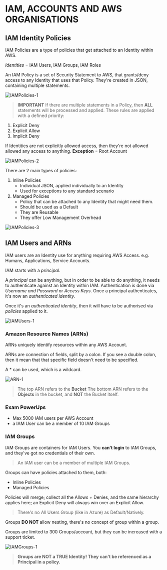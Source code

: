 # IAM, ACCOUNTS AND AWS ORGANISATIONS

## IAM Identity Policies

IAM Policies are a type of policies that get attached to an Identity within AWS.

*Identities* = IAM Users, IAM Groups, IAM Roles

An IAM Policy is a set of Security Statement to AWS, that grants/deny access to any Identity that uses that Policy.
They're created in JSON, containing multiple statements.

![IAMPolicies-1](https://github.com/acantril/aws-sa-associate-saac03/blob/main/0600-IAM_ACCOUNTS_ORGS/00_LEARNINGAIDS/IAMPolicies-1.png?raw=true)

> **IMPORTANT** If there are multiple statements in a Policy, then **ALL** statements will be processed and applied.
These rules are applied with a defined priority:

1. Explicit Deny
2. Explicit Allow
3. Implicit Deny

If Identities are not explicitly allowed access, then they're not allowed allowed any access to anything.
**Exception** = Root Account

![IAMPolicies-2](https://github.com/acantril/aws-sa-associate-saac03/blob/main/0600-IAM_ACCOUNTS_ORGS/00_LEARNINGAIDS/IAMPolicies-2.png?raw=true)

There are 2 main types of policies:

1. Inline Policies
    - Individual JSON, applied individually to an Identity
    - Used for exceptions to any standard scenario
2. Managed Policies
    - Policy that can be attached to any Identity that might need them.
    - Should be used as a Default
    - They are Reusable
    - They offer Low Management Overhead

![IAMPolicies-3](https://github.com/acantril/aws-sa-associate-saac03/blob/main/0600-IAM_ACCOUNTS_ORGS/00_LEARNINGAIDS/IAMPolicies-4.png?raw=true)

## IAM Users and ARNs

IAM users are an Identity use for anything requiring AWS Access. e.g. Humans, Applications, Service Accounts.

IAM starts with a *principal*.

A *principal* can be anything, but in order to be able to do anything, it needs to authenticate against an Identity within IAM.
Authentication is done via *Username and Password* or *Access Keys*.
Once a principal authenticates, it's now an *authenticated identity*.

Once it's an *authenticated identity*, then it will have to be authorised via *policies* applied to it.

![IAMUsers-1](https://github.com/acantril/aws-sa-associate-saac03/blob/main/0600-IAM_ACCOUNTS_ORGS/00_LEARNINGAIDS/IAMUsers-1.png?raw=true)

### Amazon Resource Names (ARNs)

ARNs uniquely identify resources within any AWS Account.

ARNs are connection of fields, split by a colon. If you see a double colon, then it mean that that specific field doesn't need to be specified.

A * can be used, which is a wildcard.

![ARN-1](https://github.com/acantril/aws-sa-associate-saac03/blob/main/0600-IAM_ACCOUNTS_ORGS/00_LEARNINGAIDS/IAMUsers-2.png?raw=true)

> The top ARN refers to the **Bucket**
> The bottom ARN refers to the **Objects** in the bucket, and **NOT** the Bucket itself.

### Exam PowerUps

- Max 5000 IAM users per AWS Account
- a IAM User can be a member of 10 IAM Groups

### IAM Groups

IAM Groups are containers for IAM Users.
You **can't login** to IAM Groups, and they've got no credentials of their own.

> An IAM user can be a member of multiple IAM Groups.

Groups can have policies attached to them, both:

- Inline Policies
- Managed Policies

Policies will merge; collect all the Allows + Denies, and the same hierarchy applies here; an Explicit Deny will always win over an Explicit Allow.

> There's no All Users Group (like in Azure) as Default/Natively.

Groups **DO NOT** allow nesting, there's no concept of group within a group.

Groups are limited to 300 Groups/account, but they can be increased with a support ticket.

![IAMGroups-1](https://github.com/acantril/aws-sa-associate-saac03/blob/main/0600-IAM_ACCOUNTS_ORGS/00_LEARNINGAIDS/IAM-Groups-1.png?raw=true)

> **Groups are NOT a TRUE Identity! They can't be referenced as a Principal in a policy.**